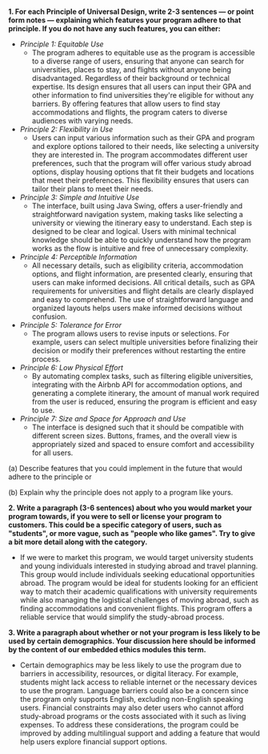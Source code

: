 **1. For each Principle of Universal Design, write 2-3 sentences — or point form notes — explaining which features your program adhere to that principle. If you do not have any such features, you can either:**

- _Principle 1: Equitable Use_
  - The program adheres to equitable use as the program is accessible to a diverse range of users, ensuring that anyone can search for universities, places to stay, and flights without anyone being disadvantaged. Regardless of their background or technical expertise. Its design ensures that all users can input their GPA and other information to find universities they're eligible for without any barriers. By offering features that allow users to find stay accommodations and flights, the program caters to diverse audiences with varying needs. 
- _Principle 2: Flexibility in Use_
  - Users can input various information such as their GPA and program and explore options tailored to their needs, like selecting a university they are interested in. The program accommodates different user preferences, such that the program will offer various study abroad options, display housing options that fit their budgets and locations that meet their preferences. This flexibility ensures that users can tailor their plans to meet their needs.
- _Principle 3: Simple and Intuitive Use_
  - The interface, built using Java Swing, offers a user-friendly and straightforward navigation system, making tasks like selecting a university or viewing the itinerary easy to understand. Each step is designed to be clear and logical. Users with minimal technical knowledge should be able to quickly understand how the program works as the flow is intuitive and free of unnecessary complexity.
- _Principle 4: Perceptible Information_
  - All necessary details, such as eligibility criteria, accommodation options, and flight information, are presented clearly, ensuring that users can make informed decisions. All critical details, such as GPA requirements for universities and flight details are clearly displayed and easy to comprehend. The use of straightforward language and organized layouts helps users make informed decisions without confusion.
- _Principle 5: Tolerance for Error_ 
  - The program allows users to revise inputs or selections. For example, users can select multiple universities before finalizing their decision or modify their preferences without restarting the entire process. 
- _Principle 6: Low Physical Effort_ 
  - By automating complex tasks, such as filtering eligible universities, integrating with the Airbnb API for accommodation options, and generating a complete itinerary, the amount of manual work required from the user is reduced, ensuring the program is efficient and easy to use.  
- _Principle 7: Size and Space for Approach and Use_
  - The interface is designed such that it should be compatible with different screen sizes. Buttons, frames, and the overall view is appropriately sized and spaced to ensure comfort and accessibility for all users. 

 (a) Describe features that you could implement in the future that would adhere to the principle or

 (b) Explain why the principle does not apply to a program like yours.

**2. Write a paragraph (3-6 sentences) about who you would market your program towards, if you were to sell or license your program to customers. This could be a specific category of users, such as "students", or more vague, such as "people who like games". Try to give a bit more detail along with the category.**
- If we were to market this program, we would target university students and young individuals interested in studying abroad and travel planning. This group would include individuals seeking educational opportunities abroad. The program would be ideal for students looking for an efficient way to match their academic qualifications with university requirements while also managing the logistical challenges of moving abroad, such as finding accommodations and convenient flights. This program offers a reliable service that would simplify the study-abroad process. 

**3. Write a paragraph about whether or not your program is less likely to be used by certain demographics. Your discussion here should be informed by the content of our embedded ethics modules this term.**
- Certain demographics may be less likely to use the program due to barriers in accessibility, resources, or digital literacy. For example, students might lack access to reliable internet or the necessary devices to use the program. Language barriers could also be a concern since the program only supports English, excluding non-English speaking users. Financial constraints may also deter users who cannot afford study-abroad programs or the costs associated with it such as living expenses. To address these considerations, the program could be improved by adding multilingual support and adding a feature that would help users explore financial support options.   